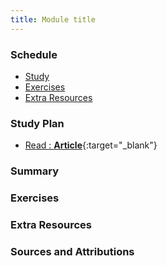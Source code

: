 ```yaml
---
title: Module title
---
```


### Schedule

  - [Study](#study-plan-NN)
  - [Exercises](#exercises-NN)
  - [Extra Resources](#extra-resources-NN)

### Study Plan

  <!-- WDX:META:PROGRESS:task=Complete the exercise 'TITLE'|user_folder=position_skills -->
  <!-- WDX:META:TESTS:name=Test Exercise: 'Test your skills: Positioning'|type=exist|user_folder=position_skills|files=position1-download.html,position2-download.html -->
  - [Read : **Article**](URL){:target="_blank"}

### Summary

### Exercises

### Extra Resources

### Sources and Attributions